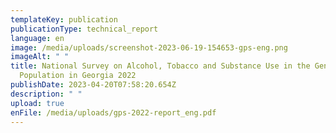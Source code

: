 ```yaml
---
templateKey: publication
publicationType: technical_report
language: en
image: /media/uploads/screenshot-2023-06-19-154653-gps-eng.png
imageAlt: " "
title: National Survey on Alcohol, Tobacco and Substance Use in the General
  Population in Georgia 2022
publishDate: 2023-04-20T07:58:20.654Z
description: " "
upload: true
enFile: /media/uploads/gps-2022-report_eng.pdf
---
```

